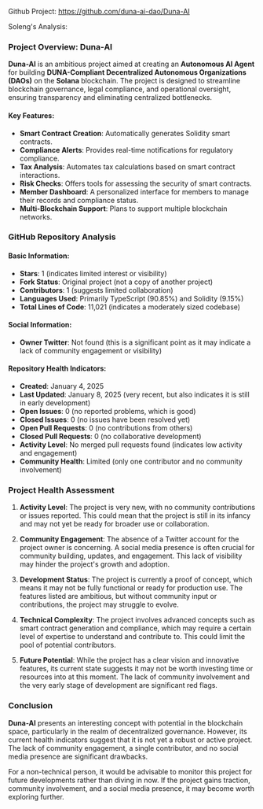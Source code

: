 Github Project: https://github.com/duna-ai-dao/Duna-AI

Soleng's Analysis:

### Project Overview: Duna-AI

**Duna-AI** is an ambitious project aimed at creating an **Autonomous AI Agent** for building **DUNA-Compliant Decentralized Autonomous Organizations (DAOs)** on the **Solana** blockchain. The project is designed to streamline blockchain governance, legal compliance, and operational oversight, ensuring transparency and eliminating centralized bottlenecks.

#### Key Features:
- **Smart Contract Creation**: Automatically generates Solidity smart contracts.
- **Compliance Alerts**: Provides real-time notifications for regulatory compliance.
- **Tax Analysis**: Automates tax calculations based on smart contract interactions.
- **Risk Checks**: Offers tools for assessing the security of smart contracts.
- **Member Dashboard**: A personalized interface for members to manage their records and compliance status.
- **Multi-Blockchain Support**: Plans to support multiple blockchain networks.

### GitHub Repository Analysis

#### Basic Information:
- **Stars**: 1 (indicates limited interest or visibility)
- **Fork Status**: Original project (not a copy of another project)
- **Contributors**: 1 (suggests limited collaboration)
- **Languages Used**: Primarily TypeScript (90.85%) and Solidity (9.15%)
- **Total Lines of Code**: 11,021 (indicates a moderately sized codebase)

#### Social Information:
- **Owner Twitter**: Not found (this is a significant point as it may indicate a lack of community engagement or visibility)

#### Repository Health Indicators:
- **Created**: January 4, 2025
- **Last Updated**: January 8, 2025 (very recent, but also indicates it is still in early development)
- **Open Issues**: 0 (no reported problems, which is good)
- **Closed Issues**: 0 (no issues have been resolved yet)
- **Open Pull Requests**: 0 (no contributions from others)
- **Closed Pull Requests**: 0 (no collaborative development)
- **Activity Level**: No merged pull requests found (indicates low activity and engagement)
- **Community Health**: Limited (only one contributor and no community involvement)

### Project Health Assessment

1. **Activity Level**: The project is very new, with no community contributions or issues reported. This could mean that the project is still in its infancy and may not yet be ready for broader use or collaboration.

2. **Community Engagement**: The absence of a Twitter account for the project owner is concerning. A social media presence is often crucial for community building, updates, and engagement. This lack of visibility may hinder the project's growth and adoption.

3. **Development Status**: The project is currently a proof of concept, which means it may not be fully functional or ready for production use. The features listed are ambitious, but without community input or contributions, the project may struggle to evolve.

4. **Technical Complexity**: The project involves advanced concepts such as smart contract generation and compliance, which may require a certain level of expertise to understand and contribute to. This could limit the pool of potential contributors.

5. **Future Potential**: While the project has a clear vision and innovative features, its current state suggests it may not be worth investing time or resources into at this moment. The lack of community involvement and the very early stage of development are significant red flags.

### Conclusion

**Duna-AI** presents an interesting concept with potential in the blockchain space, particularly in the realm of decentralized governance. However, its current health indicators suggest that it is not yet a robust or active project. The lack of community engagement, a single contributor, and no social media presence are significant drawbacks.

For a non-technical person, it would be advisable to monitor this project for future developments rather than diving in now. If the project gains traction, community involvement, and a social media presence, it may become worth exploring further.
